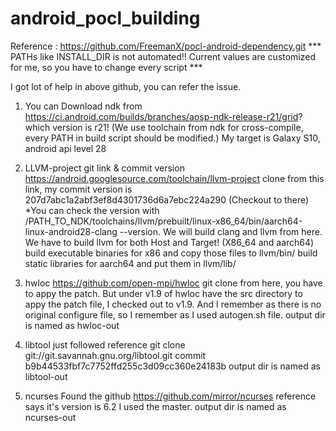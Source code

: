 # android_pocl_building
Reference : https://github.com/FreemanX/pocl-android-dependency.git
*** PATHs like INSTALL_DIR is not automated!! Current values are customized for me, so you have to change every script ***

I got lot of help in above github, you can refer the issue.

1. You can Download ndk from https://ci.android.com/builds/branches/aosp-ndk-release-r21/grid? which version is r21!
   (We use toolchain from ndk for cross-compile, every PATH in build script should be modified.) My target is Galaxy S10, android api level 28

2. LLVM-project git link & commit version
    https://android.googlesource.com/toolchain/llvm-project clone from this link, my commit version is 207d7abc1a2abf3ef8d4301736d6a7ebc224a290 (Checkout to there) *You can check the version with /PATH_TO_NDK/toolchains/llvm/prebuilt/linux-x86_64/bin/aarch64-linux-android28-clang --version.
    We will build clang and llvm from here.
    We have to build llvm for both Host and Target! (X86_64 and aarch64)
    build executable binaries for x86 and copy those files to llvm/bin/
    build static libraries for aarch64 and put them in llvm/lib/
    
3. hwloc https://github.com/open-mpi/hwloc git clone from here, you have to appy the patch. But under v1.9 of hwloc have the src directory to appy the patch file, I checked out to v1.9. And I remember as there is no original configure file, so I remember as I used autogen.sh file.
output dir is named as hwloc-out

4. libtool just followed reference
git clone git://git.savannah.gnu.org/libtool.git  commit b9b44533fbf7c7752ffd255c3d09cc360e24183b
output dir is named as libtool-out

5. ncurses
Found the github https://github.com/mirror/ncurses reference says it's version is 6.2 I used the master.
output dir is named as ncurses-out
